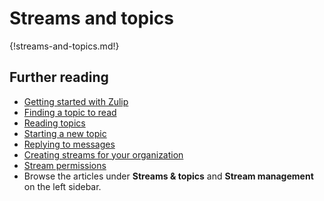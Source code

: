 # Streams and topics

{!streams-and-topics.md!}


## Further reading

* [Getting started with Zulip](/help/getting-started-with-zulip)
* [Finding a topic to read](/help/finding-a-topic-to-read)
* [Reading topics](/help/reading-topics)
* [Starting a new topic](/help/starting-a-new-topic)
* [Replying to messages](/help/replying-to-messages)
* [Creating streams for your organization](/help/getting-your-organization-started-with-zulip#create-streams)
* [Stream permissions](/help/stream-permissions)
* Browse the articles under **Streams & topics** and
  **Stream management** on the left sidebar.
